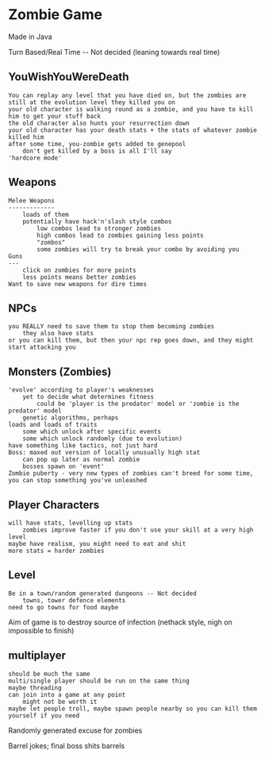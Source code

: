 Zombie Game
===========

Made in Java

Turn Based/Real Time -- Not decided (leaning towards real time)

YouWishYouWereDeath
-------------------
	You can replay any level that you have died on, but the zombies are still at the evolution level they killed you on
	your old character is walking round as a zombie, and you have to kill him to get your stuff back
	the old character also hunts your resurrection down
	your old character has your death stats + the stats of whatever zombie killed him
	after some time, you-zombie gets added to genepool
		don't get killed by a boss is all I'll say
	'hardcore mode'

Weapons
-------
	Melee Weapons
	-------------
		loads of them
		potentially have hack'n'slash style combos
			low combos lead to stronger zombies
			high combos lead to zombies gaining less points
			"zombos"
			some zombies will try to break your combo by avoiding you 
	Guns
	---
		click on zombies for more points
		less points means better zombies
	Want to save new weapons for dire times

NPCs
----
	you REALLY need to save them to stop them becoming zombies
		they also have stats
	or you can kill them, but then your npc rep goes down, and they might start attacking you

Monsters (Zombies)
------------------
	'evolve' according to player's weaknesses
		yet to decide what determines fitness
			could be 'player is the predator' model or 'zombie is the predator' model
		genetic algorithms, perhaps
	loads and loads of traits
		some which unlock after specific events
		some which unlock randomly (due to evolution)
	have something like tactics, not just hard
	Boss: maxed out version of locally unusually high stat
		can pop up later as normal zombie
		bosses spawn on 'event'
	Zombie puberty - very new types of zombies can't breed for some time, you can stop something you've unleashed

Player Characters
----------------
	will have stats, levelling up stats
		zombies improve faster if you don't use your skill at a very high level
	maybe have realism, you might need to eat and shit
	more stats = harder zombies
	
Level
-----
	Be in a town/random generated dungeons -- Not decided
		towns, tower defence elements
	need to go towns for food maybe

Aim of game is to destroy source of infection (nethack style, nigh on impossible to finish)

multiplayer
-----------
	should be much the same
	multi/single player should be run on the same thing
	maybe threading
	can join into a game at any point
		might not be worth it
	maybe let people troll, maybe spawn people nearby so you can kill them yourself if you need 

Randomly generated excuse for zombies
	
Barrel jokes; final boss shits barrels
